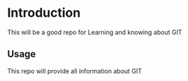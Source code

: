 # Introduction

This will be a good repo for Learning and knowing about GIT

## Usage

This repo will provide all information about GIT
